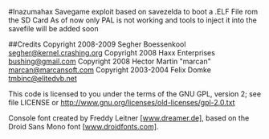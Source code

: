 #Inazumahax
Savegame exploit based on savezelda to boot a .ELF File rom the SD Card
As of now only PAL is not working and tools to inject it into the savefile will be added soon

##Credits
Copyright 2008-2009  Segher Boessenkool  <segher@kernel.crashing.org>
Copyright 2008  Haxx Enterprises  <bushing@gmail.com>
Copyright 2008  Hector Martin "marcan"  <marcan@marcansoft.com>
Copyright 2003-2004  Felix Domke <tmbinc@elitedvb.net>

This code is licensed to you under the terms of the GNU GPL, version 2;
see file LICENSE or http://www.gnu.org/licenses/old-licenses/gpl-2.0.txt

Console font created by Freddy Leitner [www.dreamer.de], based on
the Droid Sans Mono font [www.droidfonts.com].
